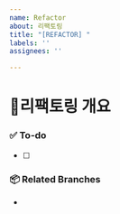 ```yaml
---
name: Refactor
about: 리팩토링
title: "[REFACTOR] "
labels: ''
assignees: ''

---
```


# 🤹리팩토링 개요

### ✅ To-do
- [ ]

### 📦 Related Branches
-
